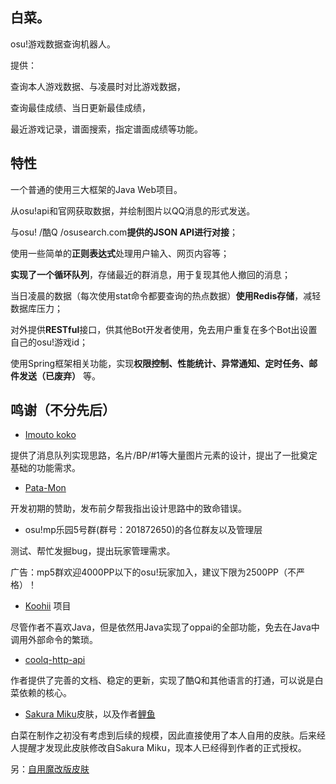 ## 白菜。

osu!游戏数据查询机器人。

提供：

查询本人游戏数据、与凌晨时对比游戏数据，

查询最佳成绩、当日更新最佳成绩，

最近游戏记录，谱面搜索，指定谱面成绩等功能。


## 特性

一个普通的使用三大框架的Java Web项目。

从osu!api和官网获取数据，并绘制图片以QQ消息的形式发送。

与osu! /酷Q /osusearch.com**提供的JSON API进行对接**；

使用一些简单的**正则表达式**处理用户输入、网页内容等；

**实现了一个循环队列**，存储最近的群消息，用于复现其他人撤回的消息；

当日凌晨的数据（每次使用stat命令都要查询的热点数据）**使用Redis存储**，减轻数据库压力；

对外提供**RESTful**接口，供其他Bot开发者使用，免去用户重复在多个Bot出设置自己的osu!游戏id；

使用Spring框架相关功能，实现**权限控制、性能统计、异常通知、定时任务、邮件发送（已废弃）** 等。


## 鸣谢（不分先后）

+ [Imouto koko](https://osu.ppy.sh/u/7679162)

提供了消息队列实现思路，名片/BP/#1等大量图片元素的设计，提出了一批奠定基础的功能需求。

+ [Pata-Mon](https://osu.ppy.sh/u/6149313)

开发初期的赞助，发布前夕帮我指出设计思路中的致命错误。

+ osu!mp乐园5号群(群号：201872650)的各位群友以及管理层

测试、帮忙发掘bug，提出玩家管理需求。

广告：mp5群欢迎4000PP以下的osu!玩家加入，建议下限为2500PP（不严格）！

+ [Koohii](https://github.com/Francesco149/koohii) 项目

尽管作者不喜欢Java，但是依然用Java实现了oppai的全部功能，免去在Java中调用外部命令的繁琐。

+ [coolq-http-api](https://github.com/richardchien/coolq-http-api)

作者提供了完善的文档、稳定的更新，实现了酷Q和其他语言的打通，可以说是白菜依赖的核心。

+ [Sakura Miku](https://tieba.baidu.com/p/4399134680)皮肤，以及作者[鲤鱼](https://osu.ppy.sh/u/4642549)

白菜在制作之初没有考虑到后续的规模，因此直接使用了本人自用的皮肤。后来经人提醒才发现此皮肤修改自Sakura Miku，现本人已经得到作者的正式授权。

另：[自用魔改版皮肤](http://www.mothership.top/skin)
